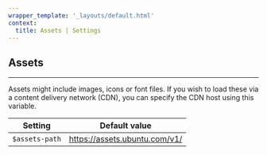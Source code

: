 ```yaml
---
wrapper_template: '_layouts/default.html'
context:
  title: Assets | Settings
---
```


## Assets

<hr>

Assets might include images, icons or font files. If you wish to load these via a content delivery network (CDN), you can specify the CDN host using this variable.

| Setting        | Default value                 |
| -------------- | ----------------------------- |
| `$assets-path` | https://assets.ubuntu.com/v1/ |
